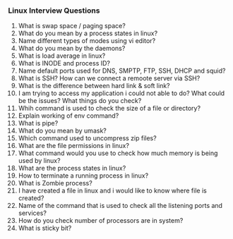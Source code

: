 ### Linux Interview Questions
1. What is swap space / paging space?
2. What do you mean by a process states in linux?
3. Name different types of modes using vi editor?
4. What do you mean by the daemons?
5. What is load average in linux?
6. What is INODE and process ID?
7. Name default ports used for DNS, SMPTP, FTP, SSH, DHCP and squid?
8. What is SSH? How can we connect a remoote server via SSH?
9. What is the difference between hard link & soft link?
10. I am trying to access my application i could not able to do? What could be the issues? What things do you check?
11. Whih command is used to check the size of a file or directory?
12. Explain working of env command?
13. What is pipe?
14. What do you mean by umask?
15. Which command used to uncompress zip files?
16. What are the file permissions in linux?
17. What command would you use to check how much memory is being used by linux?
18. What are the process states in linux?
19. How to terminate a running process in linux?
20. What is Zombie process?
21. I have created a file in linux and i would like to know where file is created?
22. Name of the command that is used to check all the listening ports and services?
23. How do you check number of processors are in system? 
24. What is sticky bit?
